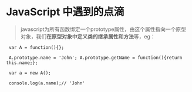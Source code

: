 # JavaScript 中遇到的点滴

> javascript为所有函数绑定一个prototype属性，由这个属性指向一个原型对象，我们**在原型对象中定义类的继承属性和方法**等，eg：

` var A = function(){};`  

` A.prototype.name = 'John';
  A.prototype.getName = function(){return this.name;};`

` var a = new A();`

` console.log(a.name);// 'John'`
